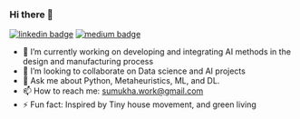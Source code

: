 ### Hi there 👋

[![linkedin badge](https://img.shields.io/badge/linkedin-connect-blue)](https://www.linkedin.com/in/sumukhakaparthi)
[![medium badge](https://img.shields.io/badge/medium-follow-black)](https://medium.com/@sumukhakaparthi)

- 🔭 I’m currently working on developing and integrating AI methods in the design and manufacturing process
- 👯 I’m looking to collaborate on Data science and AI projects
- 💬 Ask me about Python, Metaheuristics, ML, and DL.
- 📫 How to reach me: sumukha.work@gmail.com
- ⚡ Fun fact: Inspired by Tiny house movement, and green living

